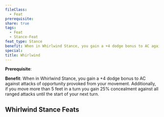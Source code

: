 ```yaml
---
fileClass:
  - Feat
prerequisite: 
share: true
tags:
  - Feat
  - Stance-Feat
feat_type: Stance
benefit: When in Whirlwind Stance, you gain a +4 dodge bonus to AC against attacks of opportunity provoked from your movement. Additionally, if you move more than 5 feet in a turn you gain 25% concealment against all ranged attacks until the start of your next turn.
special: 
title: Whirlwind
---
```

**Prerequisite**: 

**Benefit**: When in Whirlwind Stance, you gain a +4 dodge bonus to AC against attacks of opportunity provoked from your movement. Additionally, if you move more than 5 feet in a turn you gain 25% concealment against all ranged attacks until the start of your next turn.
## Whirlwind Stance Feats

